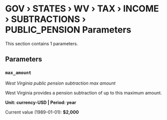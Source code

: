 # GOV › STATES › WV › TAX › INCOME › SUBTRACTIONS › PUBLIC_PENSION Parameters

This section contains 1 parameters.

## Parameters

### `max_amount`
*West Virginia public pension subtraction max amount*

West Virginia provides a pension subtraction of up to this maximum amount.

**Unit: currency-USD | Period: year**

Current value (1989-01-01): **$2,000**

